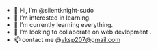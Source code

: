 - 👋 Hi, I’m @silentknight-sudo
- 👀 I’m interested in learning.
- 🌱 I’m currently learning everything.
- 💞️ I’m looking to collaborate on web devlopment .
- 📫 contact me @vksp207@gmail.com

<!---
silentknight-sudo/silentknight-sudo is a ✨ special ✨ repository because its `README.md` (this file) appears on your GitHub profile.
You can click the Preview link to take a look at your changes.
--->
